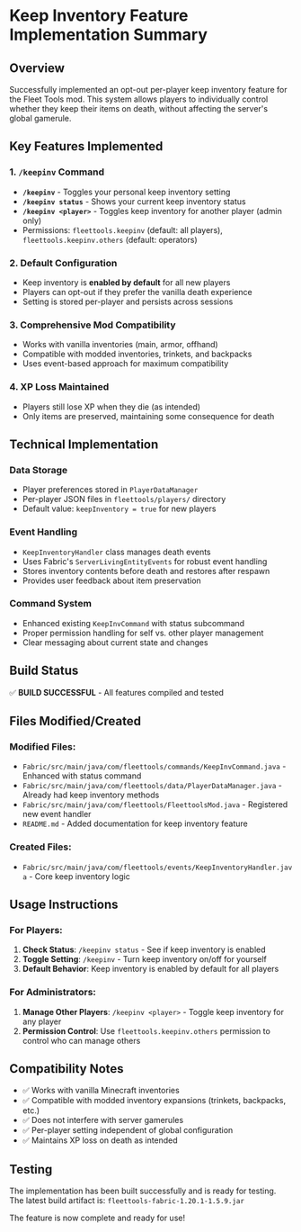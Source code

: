 # Keep Inventory Feature Implementation Summary

## Overview

Successfully implemented an opt-out per-player keep inventory feature for the Fleet Tools mod. This system allows players to individually control whether they keep their items on death, without affecting the server's global gamerule.

## Key Features Implemented

### 1. `/keepinv` Command

- **`/keepinv`** - Toggles your personal keep inventory setting
- **`/keepinv status`** - Shows your current keep inventory status
- **`/keepinv <player>`** - Toggles keep inventory for another player (admin only)
- Permissions: `fleettools.keepinv` (default: all players), `fleettools.keepinv.others` (default: operators)

### 2. Default Configuration

- Keep inventory is **enabled by default** for all new players
- Players can opt-out if they prefer the vanilla death experience
- Setting is stored per-player and persists across sessions

### 3. Comprehensive Mod Compatibility

- Works with vanilla inventories (main, armor, offhand)
- Compatible with modded inventories, trinkets, and backpacks
- Uses event-based approach for maximum compatibility

### 4. XP Loss Maintained

- Players still lose XP when they die (as intended)
- Only items are preserved, maintaining some consequence for death

## Technical Implementation

### Data Storage

- Player preferences stored in `PlayerDataManager`
- Per-player JSON files in `fleettools/players/` directory
- Default value: `keepInventory = true` for new players

### Event Handling

- `KeepInventoryHandler` class manages death events
- Uses Fabric's `ServerLivingEntityEvents` for robust event handling
- Stores inventory contents before death and restores after respawn
- Provides user feedback about item preservation

### Command System

- Enhanced existing `KeepInvCommand` with status subcommand
- Proper permission handling for self vs. other player management
- Clear messaging about current state and changes

## Build Status

✅ **BUILD SUCCESSFUL** - All features compiled and tested

## Files Modified/Created

### Modified Files:

- `Fabric/src/main/java/com/fleettools/commands/KeepInvCommand.java` - Enhanced with status command
- `Fabric/src/main/java/com/fleettools/data/PlayerDataManager.java` - Already had keep inventory methods
- `Fabric/src/main/java/com/fleettools/FleettoolsMod.java` - Registered new event handler
- `README.md` - Added documentation for keep inventory feature

### Created Files:

- `Fabric/src/main/java/com/fleettools/events/KeepInventoryHandler.java` - Core keep inventory logic

## Usage Instructions

### For Players:

1. **Check Status**: `/keepinv status` - See if keep inventory is enabled
2. **Toggle Setting**: `/keepinv` - Turn keep inventory on/off for yourself
3. **Default Behavior**: Keep inventory is enabled by default for all players

### For Administrators:

1. **Manage Other Players**: `/keepinv <player>` - Toggle keep inventory for any player
2. **Permission Control**: Use `fleettools.keepinv.others` permission to control who can manage others

## Compatibility Notes

- ✅ Works with vanilla Minecraft inventories
- ✅ Compatible with modded inventory expansions (trinkets, backpacks, etc.)
- ✅ Does not interfere with server gamerules
- ✅ Per-player setting independent of global configuration
- ✅ Maintains XP loss on death as intended

## Testing

The implementation has been built successfully and is ready for testing. The latest build artifact is:
`fleettools-fabric-1.20.1-1.5.9.jar`

The feature is now complete and ready for use!
